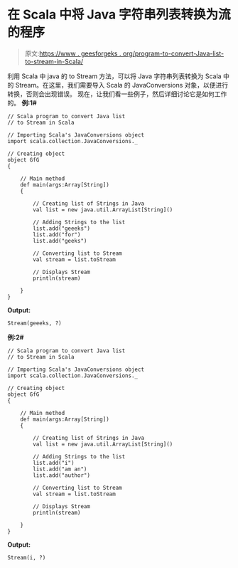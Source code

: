 # 在 Scala 中将 Java 字符串列表转换为流的程序

> 原文:[https://www . geesforgeks . org/program-to-convert-Java-list-to-stream-in-Scala/](https://www.geeksforgeeks.org/program-to-convert-java-list-of-strings-to-stream-in-scala/)

利用 Scala 中 java 的 to Stream 方法，可以将 Java 字符串列表转换为 Scala 中的 Stream。在这里，我们需要导入 Scala 的 JavaConversions 对象，以便进行转换，否则会出现错误。
现在，让我们看一些例子，然后详细讨论它是如何工作的。
**例:1#**

```
// Scala program to convert Java list 
// to Stream in Scala

// Importing Scala's JavaConversions object
import scala.collection.JavaConversions._

// Creating object
object GfG
{ 

    // Main method
    def main(args:Array[String])
    {

        // Creating list of Strings in Java
        val list = new java.util.ArrayList[String]()

        // Adding Strings to the list
        list.add("geeeks")
        list.add("for")
        list.add("geeks")

        // Converting list to Stream 
        val stream = list.toStream

        // Displays Stream
        println(stream)

    }
}
```

**Output:**

```
Stream(geeeks, ?)

```

**例:2#**

```
// Scala program to convert Java list 
// to Stream in Scala

// Importing Scala's JavaConversions object
import scala.collection.JavaConversions._

// Creating object
object GfG
{ 

    // Main method
    def main(args:Array[String])
    {

        // Creating list of Strings in Java
        val list = new java.util.ArrayList[String]()

        // Adding Strings to the list
        list.add("i")
        list.add("am an")
        list.add("author")

        // Converting list to Stream 
        val stream = list.toStream

        // Displays Stream
        println(stream)

    }
}
```

**Output:**

```
Stream(i, ?)

```